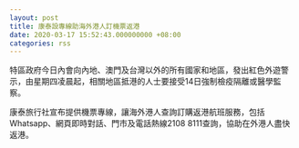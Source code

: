 ```yaml
---
layout: post
title: 康泰設專線助海外港人訂機票返港
date: 2020-03-17 15:52:43.000000000 +08:00
categories: rss
---
```


特區政府今日內會向內地、澳門及台灣以外的所有國家和地區，發出紅色外遊警示，由星期四凌晨起，相關地區抵港的人士要接受14日強制檢疫隔離或醫學監察。

康泰旅行社宣布提供機票專線，讓海外港人查詢訂購返港航班服務，包括Whatsapp、網頁即時對話、門市及電話熱線2108 8111查詢，協助在外港人盡快返港。
